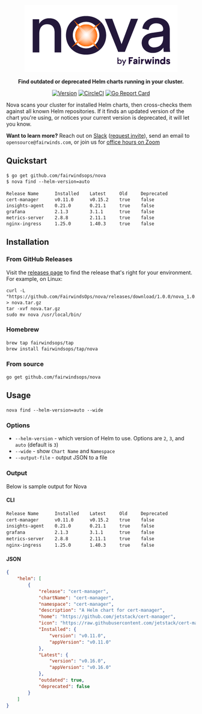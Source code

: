<div align="center">
  <img src="/img/logo.png" alt="Nova" />
  <br>

  <b>Find outdated or deprecated Helm charts running in your cluster.</b>

  [![Version][version-image]][version-link] [![CircleCI][circleci-image]][circleci-link] [![Go Report Card][goreport-image]][goreport-link]
</div>

[version-image]: https://img.shields.io/static/v1.svg?label=Version&message=1.0.0&color=239922
[version-link]: https://github.com/FairwindsOps/Nova

[goreport-image]: https://goreportcard.com/badge/github.com/FairwindsOps/Nova
[goreport-link]: https://goreportcard.com/report/github.com/FairwindsOps/Nova

[circleci-image]: https://circleci.com/gh/FairwindsOps/Nova.svg?style=svg
[circleci-link]: https://circleci.com/gh/FairwindsOps/Nova


Nova scans your cluster for installed Helm charts, then cross-checks them against
all known Helm repositories. If it finds an updated version of the chart you're using,
or notices your current version is deprecated, it will let you know.

**Want to learn more?** Reach out on [Slack](https://fairwindscommunity.slack.com/) ([request invite](https://join.slack.com/t/fairwindscommunity/shared_invite/zt-e3c6vj4l-3lIH6dvKqzWII5fSSFDi1g)), send an email to `opensource@fairwinds.com`, or join us for [office hours on Zoom](https://fairwindscommunity.slack.com/messages/office-hours)

## Quickstart
```
$ go get github.com/fairwindsops/nova
$ nova find --helm-version=auto

Release Name      Installed    Latest     Old     Deprecated
cert-manager      v0.11.0      v0.15.2    true    false
insights-agent    0.21.0       0.21.1     true    false
grafana           2.1.3        3.1.1      true    false
metrics-server    2.8.8        2.11.1     true    false
nginx-ingress     1.25.0       1.40.3     true    false
```

## Installation

### From GitHub Releases
Visit the [releases page](https://github.com/FairwindsOps/nova/releases) to find the release
that's right for your environment. For example, on Linux:
```
curl -L "https://github.com/FairwindsOps/nova/releases/download/1.0.0/nova_1.0.0_linux_amd64.tar.gz" > nova.tar.gz
tar -xvf nova.tar.gz
sudo mv nova /usr/local/bin/
```

### Homebrew
```
brew tap fairwindsops/tap
brew install fairwindsops/tap/nova
```

### From source
```
go get github.com/fairwindsops/nova
```

## Usage
```
nova find --helm-version=auto --wide
```

### Options
* `--helm-version` - which version of Helm to use. Options are `2`, `3`, and `auto` (default is `3`)
* `--wide` - show `Chart Name` and `Namespace`
* `--output-file` - output JSON to a file

### Output
Below is sample output for Nova

#### CLI
```bash
Release Name      Installed    Latest     Old     Deprecated
cert-manager      v0.11.0      v0.15.2    true    false
insights-agent    0.21.0       0.21.1     true    false
grafana           2.1.3        3.1.1      true    false
metrics-server    2.8.8        2.11.1     true    false
nginx-ingress     1.25.0       1.40.3     true    false
```

#### JSON
```json
{
    "helm": [
        {
            "release": "cert-manager",
            "chartName": "cert-manager",
            "namespace": "cert-manager",
            "description": "A Helm chart for cert-manager",
            "home": "https://github.com/jetstack/cert-manager",
            "icon": "https://raw.githubusercontent.com/jetstack/cert-manager/master/logo/logo.png",
            "Installed": {
                "version": "v0.11.0",
                "appVersion": "v0.11.0"
            },
            "Latest": {
                "version": "v0.16.0",
                "appVersion": "v0.16.0"
            },
            "outdated": true,
            "deprecated": false
        }
    ]
}
```
